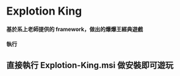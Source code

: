 # Explotion King

#### 基於系上老師提供的 framework，做出的爆爆王經典遊戲

#### 執行

## 直接執行 Explotion-King.msi 做安裝即可遊玩

